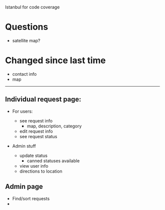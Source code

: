 Istanbul for code coverage

# Questions
- satellite map?

# Changed since last time
- contact info
- map

----------------

## Individual request page:
- For users:
    + see request info
        * map, description, category
    + edit request info
    + see request status

- Admin stuff  
    + update status
        * canned statuses available
    + view user info
    + directions to location

## Admin page
- Find/sort requests
- 